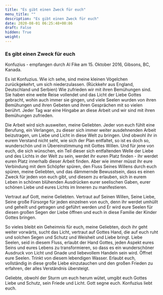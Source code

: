 ```yaml
---
title: "Es gibt einen Zweck für euch"
menu_title: ""
description: "Es gibt einen Zweck für euch"
date: 2020-08-01 06:25:48+00:86
draft: False
hidden: True
weight:
---
```

### Es gibt einen Zweck für euch

Konfuzius - empfangen durch Al Fike am 15. Oktober 2016, Gibsons, BC, Kanada.

Es ist Konfuzius. Wie ich sehe, sind meine kleinen Vögelchen zurückgekehrt, um sich niederzulassen. (Rückkehr aus England, Deutschland und Serbien) Wie zufrieden wir mit ihren Bemühungen sind. Sie haben eine weite Reise vollendet und das Licht der Liebe Gottes gebracht, wohin auch immer sie gingen, und viele Seelen wurden von ihren Bemühungen und ihren Gebeten und ihren Gesprächen mit so vielen berührt. Jeder Tag war eine Hingabe an diese Arbeit und wir sind mit ihren Bemühungen zufrieden.

Die Arbeit wird sich ausweiten, meine Geliebten. Jeder von euch fühlt eine Berufung, ein Verlangen, zu dieser sich immer weiter ausdehnenden Arbeit beizutragen, um Liebe und Licht in diese Welt zu bringen. Und obwohl ihr in eurem Verstand nicht seht, wie sich der Plan entfaltet, so ist es doch so, wunderschön und in Übereinstimmung mit Gottes Willen. Und für jene von euch, die sich wünschen, ein Teil dieser sich entfaltenden Welle der Liebe und des Lichts in der Welt zu sein, werdet ihr euren Platz finden - ihr werdet euren Platz innerhalb dieser Arbeit finden. Aber wie immer müsst ihr eure Verbindung mit dem Schöpfer spüren, den Fluss Seines Willens durch euch spüren, meine Geliebten, und das dämmernde Bewusstsein, dass es einen Zweck für jeden von euch gibt, und diesem zu erlauben, sich in eurem Leben in schönen blühenden Ausdrücken eurer seelischen Gaben, eurer schönen Liebe und eures Lichts im Inneren zu manifestieren.

Vertraut auf Gott, meine Geliebten. Vertraut auf Seinen Willen, Seine Liebe, Seine große Fürsorge für jeden einzelnen von euch, denn ihr werdet umhüllt und geheilt und getragen und geführt werden und Er wird eure Seelen für diesen großen Segen der Liebe öffnen und euch in diese Familie der Kinder Gottes bringen.

So vieles bleibt ein Geheimnis für euch, meine Geliebten, doch ihr geht weiter vorwärts, sucht das Licht, vertraut auf Gottes Hand, die auf euch ruht und solchen Segen und Schutz und Weisheit und Liebe bringt. Liebe Seelen, seid in diesem Fluss, erlaubt der Hand Gottes, jeden Aspekt eures Seins und eures Lebens zu transformieren, so dass es ein wunderschöner Ausdruck von Licht und Gnade und liebevollem Handeln sein wird. Öffnet eure Seelen. Trinkt von diesem lebendigen Wasser. Erlaubt euch, vollständig in diese große Liebe einzutauchen und den großen Frieden zu erfahren, der alles Verständnis übersteigt.

Geliebte, obwohl der Sturm um euch herum wütet, umgibt euch Gottes Liebe und Schutz, sein Friede und Licht. Gott segne euch. Konfuzius liebt euch.
